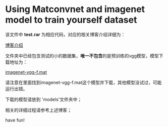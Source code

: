 # Using Matconvnet and imagenet model to train yourself dataset

该文件中 **test.rar** 为相应代码，对应的相关博客介绍详细为：

[博客介绍](http://blog.csdn.net/on2way/article/details/52959344)

文件夹中已经包含测试的小的数据集，**唯一不包含**的是预训练的vgg模型，模型下载地址为：

[imagenet-vgg-f.mat](http://www.vlfeat.org/matconvnet/pretrained/) 

请注意在里面找到imagenet-vgg-f.mat这个模型并下载，其他模型没试过，可能运行出错。

下载的模型请放到 'models'文件夹中；

相关的详细过程请参考上述博客；

have fun!
